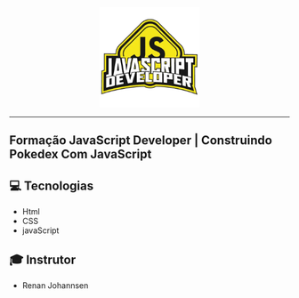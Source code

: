 <p align="center">
    <img width="180" src="./assets/js.webp">
</p>

-------
## Formação JavaScript Developer | Construindo Pokedex Com JavaScript

## 💻 Tecnologias
- Html
- CSS
- javaScript

## 🎓 Instrutor
 - Renan Johannsen
